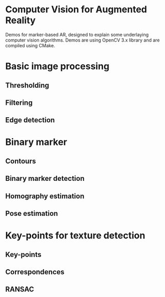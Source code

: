 # Computer Vision for Augmented Reality

Demos for marker-based AR, designed to explain some underlaying computer vision algorithms. Demos are using OpenCV 3.x library and are compiled using CMake.

# Basic image processing

## Thresholding

## Filtering

## Edge detection

# Binary marker

## Contours

## Binary marker detection

## Homography estimation

## Pose estimation

# Key-points for texture detection

## Key-points

## Correspondences

## RANSAC


